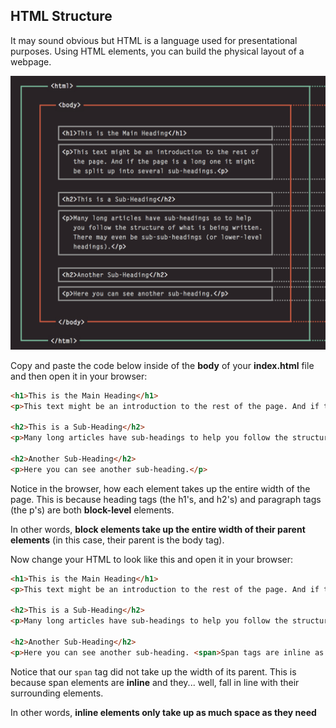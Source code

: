 ## HTML Structure

It may sound obvious but HTML is a language used for presentational purposes. Using HTML elements, you can build the physical layout of a webpage.

![](./img/3.png)

Copy and paste the code below inside of the **body** of your **index.html** file and then open it in your browser:

```html
<h1>This is the Main Heading</h1>
<p>This text might be an introduction to the rest of the page. And if the page is a long one it might be split up into several sub-headings.</p>

<h2>This is a Sub-Heading</h2>
<p>Many long articles have sub-headings to help you follow the structure of what is being written. There may even be sub-sub-headings (or lower-level headings).</p>

<h2>Another Sub-Heading</h2>
<p>Here you can see another sub-heading.</p>
```
Notice in the browser, how each element takes up the entire width of the page. This is because heading tags (the h1's, and h2's) and paragraph tags (the p's) are both **block-level** elements. 

In other words, **block elements take up the entire width of their parent elements** (in this case, their parent is the body tag).

Now change your HTML to look like this and open it in your browser:

```html
<h1>This is the Main Heading</h1>
<p>This text might be an introduction to the rest of the page. And if the page is a long one it might be split up into several sub-headings.</p>

<h2>This is a Sub-Heading</h2>
<p>Many long articles have sub-headings to help you follow the structure of what is being written. There may even be sub-sub-headings (or lower-level headings).</p>

<h2>Another Sub-Heading</h2>
<p>Here you can see another sub-heading. <span>Span tags are inline as you can see.</span></p>
```

Notice that our `span` tag did not take up the width of its parent. This is because span elements are **inline** and they... well, fall in line with their surrounding elements. 

In other words, **inline elements only take up as much space as they need**







